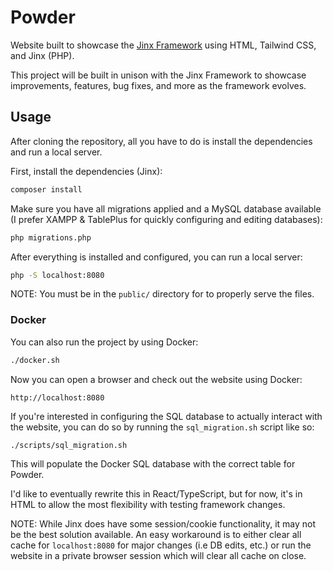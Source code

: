 # Powder
Website built to showcase the [Jinx Framework](https://github.com/azazelm3dj3d/jinx) using HTML, Tailwind CSS, and Jinx (PHP).

This project will be built in unison with the Jinx Framework to showcase improvements, features, bug fixes, and more as the framework evolves.

## Usage
After cloning the repository, all you have to do is install the dependencies and run a local server.

First, install the dependencies (Jinx):

```bash
composer install
```

Make sure you have all migrations applied and a MySQL database available (I prefer XAMPP & TablePlus for quickly configuring and editing databases):

```bash
php migrations.php
```

After everything is installed and configured, you can run a local server:

```bash
php -S localhost:8080
```

NOTE: You must be in the `public/` directory for to properly serve the files.

### Docker

You can also run the project by using Docker:

```bash
./docker.sh
```

Now you can open a browser and check out the website using Docker:

```
http://localhost:8080
```

If you're interested in configuring the SQL database to actually interact with the website, you can do so by running the `sql_migration.sh` script like so:

```bash
./scripts/sql_migration.sh
```

This will populate the Docker SQL database with the correct table for Powder.

I'd like to eventually rewrite this in React/TypeScript, but for now, it's in HTML to allow the most flexibility with testing framework changes.

NOTE: While Jinx does have some session/cookie functionality, it may not be the best solution available. An easy workaround is to either clear all cache for `localhost:8080` for major changes (i.e DB edits, etc.) or run the website in a private browser session which will clear all cache on close.
